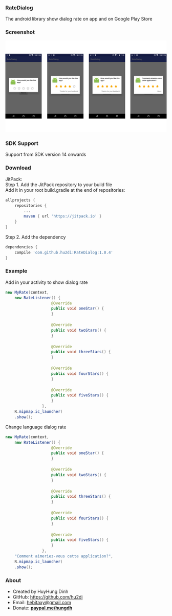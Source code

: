 ### RateDialog
The android library show dialog rate on app and on Google Play Store

### Screenshot
<img src="https://raw.githubusercontent.com/hu2di/RateDialog/master/screenshot.png">

### SDK Support
Support from SDK version 14 onwards

### Download
JitPack:<br>
Step 1. Add the JitPack repository to your build file<br>
Add it in your root build.gradle at the end of repositories:
```groovy
allprojects {
	repositories {
		...
		maven { url 'https://jitpack.io' }
	}
}
```
Step 2. Add the dependency
```groovy
dependencies {
    compile 'com.github.hu2di:RateDialog:1.0.4'
}
```

### Example
Add in your activity to show dialog rate
```java
new MyRate(context, 
	new RateListener() {
                    @Override
                    public void oneStar() {                        
                    }

                    @Override
                    public void twoStars() {                        
                    }

                    @Override
                    public void threeStars() {                        
                    }

                    @Override
                    public void fourStars() {                        
                    }

                    @Override
                    public void fiveStars() {                        
                    }
                },
	R.mipmap.ic_launcher)
    .show();
```
Change language dialog rate
```java
new MyRate(context, 
	new RateListener() {
                    @Override
                    public void oneStar() {                       
                    }

                    @Override
                    public void twoStars() {                      
                    }

                    @Override
                    public void threeStars() {                        
                    }

                    @Override
                    public void fourStars() {                        
                    }

                    @Override
                    public void fiveStars() {                    
                    }
                },
	"Comment aimeriez-vous cette application?", 
	R.mipmap.ic_launcher)
    .show();
```

### About
- Created by HuyHung Dinh
- GitHub: https://github.com/hu2di
- Email: hebitaxy@gmail.com
- Donate: [**paypal.me/hungdh**](https://www.paypal.me/hungdh)
